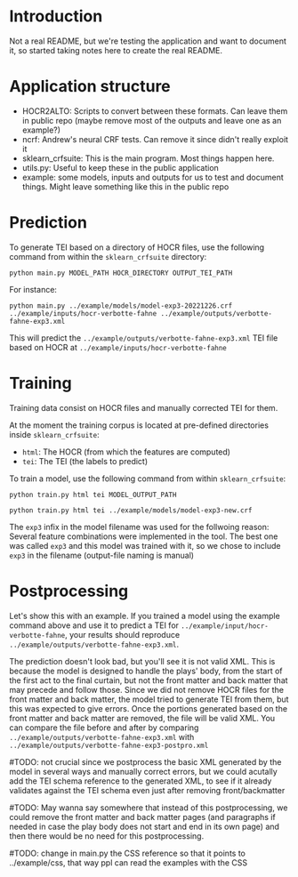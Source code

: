 # Introduction

Not a real README, but we're testing the application and want to document it, so started taking notes here to create the real README.

# Application structure

- HOCR2ALTO: Scripts to convert between these formats. Can leave them in public repo (maybe remove most of the outputs and leave one as an example?)
- ncrf: Andrew's neural CRF tests. Can remove it since didn't really exploit it
- sklearn_crfsuite: This is the main program. Most things happen here.
- utils.py: Useful to keep these in the public application
- example: some models, inputs and outputs for us to test and document things. Might leave something like this in the public repo

# Prediction

To generate TEI based on a directory of HOCR files, use the following command from within the `sklearn_crfsuite` directory:

```
python main.py MODEL_PATH HOCR_DIRECTORY OUTPUT_TEI_PATH
```

For instance:

```
python main.py ../example/models/model-exp3-20221226.crf ../example/inputs/hocr-verbotte-fahne ../example/outputs/verbotte-fahne-exp3.xml
```

This will predict the `../example/outputs/verbotte-fahne-exp3.xml` TEI file based on HOCR at `../example/inputs/hocr-verbotte-fahne`

# Training

Training data consist on HOCR files and manually corrected TEI for them.

At the moment the training corpus is located at pre-defined directories inside `sklearn_crfsuite`:

- `html`: The HOCR (from which the features are computed)
- `tei`: The TEI (the labels to predict)

To train a model, use the following command from within `sklearn_crfsuite`:

```
python train.py html tei MODEL_OUTPUT_PATH
```

```
python train.py html tei ../example/models/model-exp3-new.crf
```

The `exp3` infix in the model filename was used for the follwoing reason: Several feature combinations were implemented in the tool. The best one was called `exp3` and this model was trained with it, so we chose to include `exp3` in the filename (output-file naming is manual)

# Postprocessing

Let's show this with an example. If you trained a model using the example command above and use it to predict a TEI for `../example/input/hocr-verbotte-fahne`, your results should reproduce `../example/outputs/verbotte-fahne-exp3.xml`.

The prediction doesn't look bad, but you'll see it is not valid XML. This is because the model is designed to handle the plays' body, from the start of the first act to the final curtain, but not the front matter and back matter that may precede and follow those. Since we did not remove HOCR files for the front matter and back matter, the model tried to generate TEI from them, but this was expected to give errors. Once the portions generated based on the front matter and back matter are removed, the file will be valid XML. You can compare the file before and after by comparing `../example/outputs/verbotte-fahne-exp3.xml` with `../example/outputs/verbotte-fahne-exp3-postpro.xml`

\#TODO: not crucial since we postprocess the basic XML generated by the model in several ways and manually correct errors, but we could acutally add the TEI schema reference to the generated XML, to see if it already validates against the TEI schema even just after removing front/backmatter

\#TODO: May wanna say somewhere that instead of this postprocessing, we could remove the front matter and back matter pages (and paragraphs if needed in case the play body does not start and end in its own page) and then there would be no need for this postprocessing.

\#TODO: change in main.py the CSS reference so that it points to ../example/css, that way ppl can read the examples with the CSS
